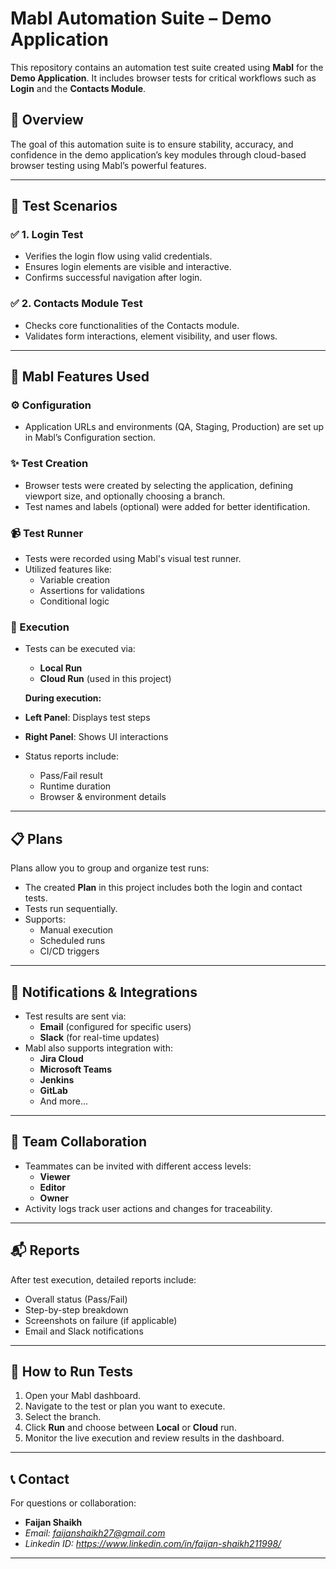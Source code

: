 # Mabl Automation Suite – Demo Application

This repository contains an automation test suite created using **Mabl** for the **Demo Application**. It includes browser tests for critical workflows such as **Login** and the **Contacts Module**.

## 🚀 Overview

The goal of this automation suite is to ensure stability, accuracy, and confidence in the demo application’s key modules through cloud-based browser testing using Mabl’s powerful features.

---

## 📁 Test Scenarios

### ✅ 1. Login Test
- Verifies the login flow using valid credentials.
- Ensures login elements are visible and interactive.
- Confirms successful navigation after login.

### ✅ 2. Contacts Module Test
- Checks core functionalities of the Contacts module.
- Validates form interactions, element visibility, and user flows.

---

## 🧩 Mabl Features Used

### ⚙️ Configuration
- Application URLs and environments (QA, Staging, Production) are set up in Mabl’s Configuration section.

### ✨ Test Creation
- Browser tests were created by selecting the application, defining viewport size, and optionally choosing a branch.
- Test names and labels (optional) were added for better identification.

### 📹 Test Runner
- Tests were recorded using Mabl's visual test runner.
- Utilized features like:
  - Variable creation
  - Assertions for validations
  - Conditional logic

 ### 🔁 Execution
- Tests can be executed via:
  - **Local Run**
  - **Cloud Run** (used in this project)
 
  **During execution:**
- **Left Panel**: Displays test steps
- **Right Panel**: Shows UI interactions
- Status reports include:
  - Pass/Fail result
  - Runtime duration
  - Browser & environment details

---

## 📋 Plans

Plans allow you to group and organize test runs:
- The created **Plan** in this project includes both the login and contact tests.
- Tests run sequentially.
- Supports:
  - Manual execution
  - Scheduled runs
  - CI/CD triggers

---

## 📢 Notifications & Integrations

- Test results are sent via:
  - **Email** (configured for specific users)
  - **Slack** (for real-time updates)
- Mabl also supports integration with:
  - **Jira Cloud**
  - **Microsoft Teams**
  - **Jenkins**
  - **GitLab**
  - And more...

---

## 👥 Team Collaboration

- Teammates can be invited with different access levels:
  - **Viewer**
  - **Editor**
  - **Owner**
- Activity logs track user actions and changes for traceability.

---

## 📬 Reports

After test execution, detailed reports include:
- Overall status (Pass/Fail)
- Step-by-step breakdown
- Screenshots on failure (if applicable)
- Email and Slack notifications

---

## 🧪 How to Run Tests

1. Open your Mabl dashboard.
2. Navigate to the test or plan you want to execute.
3. Select the branch.
4. Click **Run** and choose between **Local** or **Cloud** run.
5. Monitor the live execution and review results in the dashboard.

---

## 📞 Contact

For questions or collaboration:
- **Faijan Shaikh**
- *Email:* *faijanshaikh27@gmail.com*
- *Linkedin ID:* *https://www.linkedin.com/in/faijan-shaikh211998/*

---


